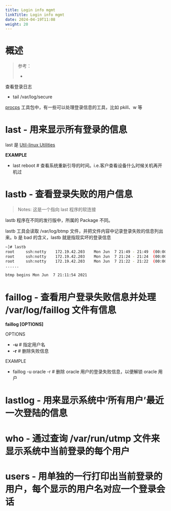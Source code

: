 ```yaml
---
title: Login info mgmt
linkTitle: Login info mgmt
date: 2024-04-19T11:08
weight: 20
---
```


# 概述

> 参考：
>
> -

查看登录日志

- tail /var/log/secure

[procps](/docs/1.操作系统/Linux%20管理/Linux%20系统管理工具/procps%20工具集.md) 工具包中，有一些可以处理登录信息的工具，比如 pkill、w 等

# last - 用来显示所有登录的信息

last 是 [Util-linux Utilities](docs/1.操作系统/Linux%20管理/Util-linux%20Utilities.md)

**EXAMPLE**

- last reboot # 查看系统重新引导的时间。i.e.客户查看设备什么时候关机再开机过

# lastb - 查看登录失败的用户信息

> Notes: 这是一个指向 last 程序的软连接

lastb 程序在不同的发行版中，所属的 Package 不同。

lastb 工具会读取 /var/log/btmp 文件，并把文件内容中记录登录失败的信息列出来。b 是 bad 的含义，lastb 就是指现实坏的登录信息

```bash
~]# lastb
root     ssh:notty    172.19.42.203    Mon Jun  7 21:49 - 21:49  (00:00)
root     ssh:notty    172.19.42.203    Mon Jun  7 21:24 - 21:24  (00:00)
root     ssh:notty    172.19.42.203    Mon Jun  7 21:22 - 21:22  (00:00)
......

btmp begins Mon Jun  7 21:11:54 2021
```

# faillog - 查看用户登录失败信息并处理 /var/log/faillog 文件有信息

**faillog \[OPTIONS]**

OPTIONS

- **-u** # 指定用户名
- **-r** # 删除失败信息

EXAMPLE

- faillog -u oracle -r # 删除 oracle 用户的登录失败信息，以便解锁 oracle 用户

# lastlog - 用来显示系统中‘所有用户’最近一次登陆的信息

# who - 通过查询 /var/run/utmp 文件来显示系统中当前登录的每个用户

# users - 用单独的一行打印出当前登录的用户，每个显示的用户名对应一个登录会话
